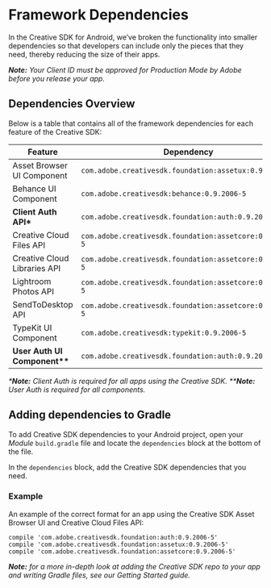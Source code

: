 # Framework Dependencies

In the Creative SDK for Android, we’ve broken the functionality into smaller dependencies so that developers can include only the pieces that they need, thereby reducing the size of their apps.

_**Note:** Your Client ID must be approved for Production Mode by Adobe before you release your app._

## Dependencies Overview

Below is a table that contains all of the framework dependencies for each feature of the Creative SDK:

|Feature   					            |Dependency			  									                      |
|---							              |---													                            |
|Asset Browser UI Component 	  |`com.adobe.creativesdk.foundation:assetux:0.9.2006-5`	  |
|Behance UI Component   		    |`com.adobe.creativesdk:behance:0.9.2006-5`				        |
|**Client Auth API\***			    |`com.adobe.creativesdk.foundation:auth:0.9.2006-5`		    |
|Creative Cloud Files API   	  |`com.adobe.creativesdk.foundation:assetcore:0.9.2006-5`	|
|Creative Cloud Libraries API	  |`com.adobe.creativesdk.foundation:assetcore:0.9.2006-5`	|
|Lightroom Photos API   		    |`com.adobe.creativesdk.foundation:assetcore:0.9.2006-5`	|
|SendToDesktop API   			      |`com.adobe.creativesdk.foundation:assetcore:0.9.2006-5`	|
|TypeKit UI Component			      |`com.adobe.creativesdk:typekit:0.9.2006-5`				        |
|**User Auth UI Component\*\***	|`com.adobe.creativesdk.foundation:auth:0.9.2006-5`		    |

_\***Note:** Client Auth is required for all apps using the Creative SDK._
_\*\***Note:** User Auth is required for all components._

## Adding dependencies to Gradle
To add Creative SDK dependencies to your Android project, open your _Module_ `build.gradle` file and locate the `dependencies` block at the bottom of the file.

In the `dependencies` block, add the Creative SDK dependencies that you need.


### Example
An example of the correct format for an app using the Creative SDK Asset Browser UI and Creative Cloud Files API:

```
compile 'com.adobe.creativesdk.foundation:auth:0.9.2006-5'
compile 'com.adobe.creativesdk.foundation:assetux:0.9.2006-5'
compile 'com.adobe.creativesdk.foundation:assetcore:0.9.2006-5'
```

_**Note:** for a more in-depth look at adding the Creative SDK repo to your app and writing Gradle files, see our Getting Started guide._
